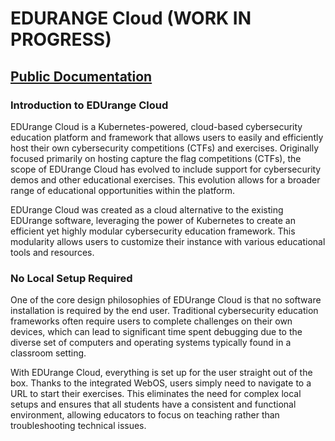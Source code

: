 # EDURANGE Cloud (WORK IN PROGRESS)

## [Public Documentation](https://docs.rydersel.cloud/)


### Introduction to EDUrange Cloud
EDUrange Cloud is a Kubernetes-powered, cloud-based cybersecurity education platform and framework that allows users to easily and efficiently host their own cybersecurity competitions (CTFs) and exercises. Originally focused primarily on hosting capture the flag competitions (CTFs), the scope of EDUrange Cloud has evolved to include support for cybersecurity demos and other educational exercises. This evolution allows for a broader range of educational opportunities within the platform.

EDUrange Cloud was created as a cloud alternative to the existing EDUrange software, leveraging the power of Kubernetes to create an efficient yet highly modular cybersecurity education framework. This modularity allows users to customize their instance with various educational tools and resources. 

### No Local Setup Required
One of the core design philosophies of EDUrange Cloud is that no software installation is required by the end user. Traditional cybersecurity education frameworks often require users to complete challenges on their own devices, which can lead to significant time spent debugging due to the diverse set of computers and operating systems typically found in a classroom setting.

With EDUrange Cloud, everything is set up for the user straight out of the box. Thanks to the integrated WebOS, users simply need to navigate to a URL to start their exercises. This eliminates the need for complex local setups and ensures that all students have a consistent and functional environment, allowing educators to focus on teaching rather than troubleshooting technical issues.


